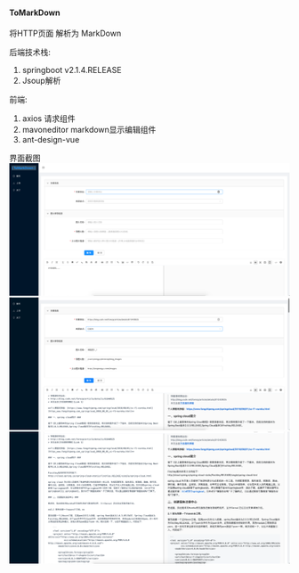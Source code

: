 
#### ToMarkDown
将HTTP页面 解析为 MarkDown


后端技术栈:
1. springboot v2.1.4.RELEASE
2. Jsoup解析

前端:
1. axios  请求组件
2. mavoneditor   markdown显示编辑组件
3. ant-design-vue  

界面截图
![pic](./readme_images/image-20200819103544563.png)
![pic](./readme_images/Snipaste_2020-08-19_10-58-45.png)
![pic](./readme_images/Snipaste_2020-08-19_10-39-35.png)
